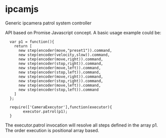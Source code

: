 # ipcamjs
Generic ipcamera patrol system controller

API based on Promise Javascript concept.
A basic usage example could be:

      var p1 = function(){
        return [
          new step(encoder(move,"preset1")).command,
          new step(encoder(velocity,slow)).command,
          new step(encoder(move,right)).command,
          new step(encoder(stop,right)).command,
          new step(encoder(move,left)).command,
          new step(encoder(stop,left)).command,
          new step(encoder(move,right)).command,
          new step(encoder(stop,right)).command,
          new step(encoder(move,left)).command,
          new step(encoder(stop,left)).command
        ]
      };
      
      require(['CameraExecutor'],function(executor){
            executor.patrol(p1);
      }
      
The executor.patrol invocation will resolve all steps defined in the array p1. The order execution is positional array based.
